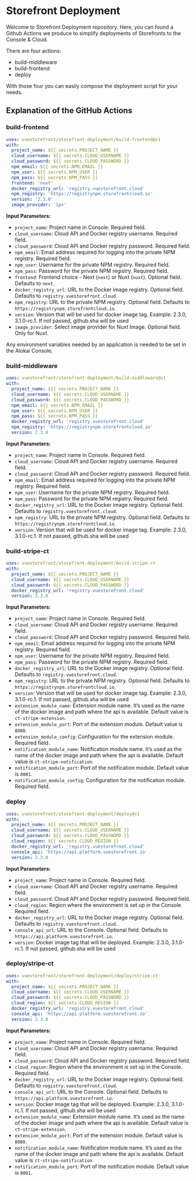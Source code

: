 # Storefront Deployment

Welcome to Storefront Deployment repository. Here, you can found a Github Actions we produce to simplify deployments of Storefronts to the Console & Cloud.

There are four actions:

- build-middleware
- build-frontend
- deploy

With those four you can easily compose the deployment script for your needs.

## Explanation of the GitHub Actions

### build-frontend

```yaml
uses: vuestorefront/storefront-deployment/build-frontend@v1
with:
  project_name: ${{ secrets.PROJECT_NAME }}
  cloud_username: ${{ secrets.CLOUD_USERNAME }}
  cloud_password: ${{ secrets.CLOUD_PASSWORD }}
  npm_email: ${{ secrets.NPM_EMAIL }}
  npm_user: ${{ secrets.NPM_USER }}
  npm_pass: ${{ secrets.NPM_PASS }}
  frontend: 'next'
  docker_registry_url: 'registry.vuestorefront.cloud'
  npm_registry: 'https://registrynpm.storefrontcloud.io'
  version: '2.3.0'
  image_provider: 'ipx'
```

**Input Parameters:**

- `project_name`: Project name in Console. Required field.
- `cloud_username`: Cloud API and Docker registry username. Required field.
- `cloud_password`: Cloud API and Docker registry password. Required field.
- `npm_email`: Email address required for logging into the private NPM registry. Required field.
- `npm_user`: Username for the private NPM registry. Required field.
- `npm_pass`: Password for the private NPM registry. Required field.
- `frontend`: Frontend choice - Next (`next`) or Nuxt (`nuxt`). Optional field. Defaults to `next`.
- `docker_registry_url`: URL to the Docker image registry. Optional field. Defaults to `registry.vuestorefront.cloud`.
- `npm_registry`: URL to the private NPM registry. Optional field. Defaults to `https://registrynpm.storefrontcloud.io`.
- `version`: Version that will be used for docker image tag. Example: 2.3.0, 3.1.0-rc.1. If not passed, github.sha will be used
- `image_provider`: Select image provider for Nuxt Image. Optional field. Only for Nuxt.

Any environment variables needed by an application is needed to be set in the Alokai Console.

### build-middleware

```yaml
uses: vuestorefront/storefront-deployment/build-middleware@v1
with:
  project_name: ${{ secrets.PROJECT_NAME }}
  cloud_username: ${{ secrets.CLOUD_USERNAME }}
  cloud_password: ${{ secrets.CLOUD_PASSWORD }}
  npm_email: ${{ secrets.NPM_EMAIL }}
  npm_user: ${{ secrets.NPM_USER }}
  npm_pass: ${{ secrets.NPM_PASS }}
  docker_registry_url: 'registry.vuestorefront.cloud'
  npm_registry: 'https://registrynpm.storefrontcloud.io'
  version: 2.3.0
```

**Input Parameters:**

- `project_name`: Project name in Console. Required field.
- `cloud_username`: Cloud API and Docker registry username. Required field.
- `cloud_password`: Cloud API and Docker registry password. Required field.
- `npm_email`: Email address required for logging into the private NPM registry. Required field.
- `npm_user`: Username for the private NPM registry. Required field.
- `npm_pass`: Password for the private NPM registry. Required field.
- `docker_registry_url`: URL to the Docker image registry. Optional field. Defaults to `registry.vuestorefront.cloud`.
- `npm_registry`: URL to the private NPM registry. Optional field. Defaults to `https://registrynpm.storefrontcloud.io`.
- `version`: Version that will be used for docker image tag. Example: 2.3.0, 3.1.0-rc.1. If not passed, github.sha will be used

### build-stripe-ct

```yaml
uses: vuestorefront/storefront-deployment/build-stripe-ct
with:
  project_name: ${{ secrets.PROJECT_NAME }}
  cloud_username: ${{ secrets.CLOUD_USERNAME }}
  cloud_password: ${{ secrets.CLOUD_PASSWORD }}
  docker_registry_url: 'registry.vuestorefront.cloud'
  version: 2.3.0
```

**Input Parameters:**

- `project_name`: Project name in Console. Required field.
- `cloud_username`: Cloud API and Docker registry username. Required field.
- `cloud_password`: Cloud API and Docker registry password. Required field.
- `npm_email`: Email address required for logging into the private NPM registry. Required field.
- `npm_user`: Username for the private NPM registry. Required field.
- `npm_pass`: Password for the private NPM registry. Required field.
- `docker_registry_url`: URL to the Docker image registry. Optional field. Defaults to `registry.vuestorefront.cloud`.
- `npm_registry`: URL to the private NPM registry. Optional field. Defaults to `https://registrynpm.storefrontcloud.io`.
- `version`: Version that will be used for docker image tag. Example: 2.3.0, 3.1.0-rc.1. If not passed, github.sha will be used
- `extension_module_name`: Extension module name. It’s used as the name of the docker image and path where the api is available. Default value is `ct-stripe-extension`.
- `extension_module_port`: Port of the extension module. Default value is `8080`.
- `extension_module_config`: Configuration for the extension module. Required field.
- `notification_module_name`: Notification module name. It’s used as the name of the docker image and path where the api is available. Default value is `ct-stripe-notification`.
- `notification_module_port`: Port of the notification module. Default value is `8081`.
- `notification_module_config`: Configuration for the notification module. Required field.

### deploy

```yaml
uses: vuestorefront/storefront-deployment/deploy@v1
with:
  project_name: ${{ secrets.PROJECT_NAME }}
  cloud_username: ${{ secrets.CLOUD_USERNAME }}
  cloud_password: ${{ secrets.CLOUD_PASSWORD }}
  cloud_region: ${{ secrets.CLOUD_REGION }}
  docker_registry_url: 'registry.vuestorefront.cloud'
  console_api: 'https://api.platform.vuestorefront.io'
  version: 2.3.0
```

**Input Parameters:**

- `project_name`: Project name in Console. Required field.
- `cloud_username`: Cloud API and Docker registry username. Required field.
- `cloud_password`: Cloud API and Docker registry password. Required field.
- `cloud_region`: Region where the environment is set up in the Console. Required field.
- `docker_registry_url`: URL to the Docker image registry. Optional field. Defaults to `registry.vuestorefront.cloud`.
- `console_api_url`: URL to the Console. Optional field. Defaults to `https://api.platform.vuestorefront.io`.
- `version`: Docker image tag that will be deployed. Example: 2.3.0, 3.1.0-rc.1. If not passed, github.sha will be used

### deploy/stripe-ct

```yaml
uses: vuestorefront/storefront-deployment/deploy/stripe-ct
with:
  project_name: ${{ secrets.PROJECT_NAME }}
  cloud_username: ${{ secrets.CLOUD_USERNAME }}
  cloud_password: ${{ secrets.CLOUD_PASSWORD }}
  cloud_region: ${{ secrets.CLOUD_REGION }}
  docker_registry_url: 'registry.vuestorefront.cloud'
  console_api: 'https://api.platform.vuestorefront.io'
  version: 2.3.0
```

**Input Parameters:**

- `project_name`: Project name in Console. Required field.
- `cloud_username`: Cloud API and Docker registry username. Required field.
- `cloud_password`: Cloud API and Docker registry password. Required field.
- `cloud_region`: Region where the environment is set up in the Console. Required field.
- `docker_registry_url`: URL to the Docker image registry. Optional field. Defaults to `registry.vuestorefront.cloud`.
- `console_api_url`: URL to the Console. Optional field. Defaults to `https://api.platform.vuestorefront.io`.
- `version`: Docker image tag that will be deployed. Example: 2.3.0, 3.1.0-rc.1. If not passed, github.sha will be used
- `extension_module_name`: Extension module name. It’s used as the name of the docker image and path where the api is available. Default value is `ct-stripe-extension`.
- `extension_module_port`: Port of the extension module. Default value is `8080`.
- `notification_module_name`: Notification module name. It’s used as the name of the docker image and path where the api is available. Default value is `ct-stripe-notification`.
- `notification_module_port`: Port of the notification module. Default value is `8081`.